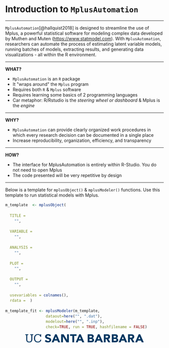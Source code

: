 



# Introduction to `MplusAutomation`

---

 `MplusAutomation`[@hallquist2018] is designed to streamline the use of Mplus, a powerful statistical software for modeling complex data developed by Muthen and Muten (https://www.statmodel.com). With `MplusAutomation`, researchers can automate the process of estimating latent variable models, running batches of models, extracting results, and generating data visualizations - all within the R environment. 

--- 

**WHAT?**

-   `MplusAutomation` is an `R` package
-   It "wraps around" the `Mplus` program
-   Requires both `R` & `Mplus` software
-   Requires learning some basics of 2 programming languages
-   Car metaphor: R/Rstudio is the *steering wheel or dashboard* & Mplus is the *engine*

---

**WHY?**

-   `MplusAutomation` can provide clearly organized work procedures in which every research decision can be documented in a single place
-   Increase reproducibility, organization, efficiency, and transparency

---

**HOW?**

-   The interface for MplusAutomation is entirely within R-Studio. You do not need to open Mplus
-   The code presented will be very repetitive by design

---

Below is a template for `mplusObject()` & `mplusModeler()` functions. Use this template to run statistical models with Mplus. 


``` r
m_template  <- mplusObject(
  
  TITLE = 
    "", 
  
  VARIABLE = 
    "",
  
  ANALYSIS = 
    "",
  
  PLOT = 
    "",
  
  OUTPUT = 
    "",
 
  usevariables = colnames(), 
  rdata =  )

m_template_fit <- mplusModeler(m_template, 
                  dataout=here("", ".dat"),
                  modelout=here("", ".inp"),
                  check=TRUE, run = TRUE, hashfilename = FALSE)

```


<div style="text-align: center;"><img src="images/ucsb_logo.png" width="75%" /></div>

